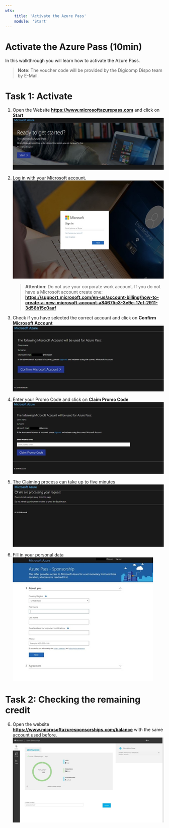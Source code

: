 ```yaml
---
wts:
    title: 'Activate the Azure Pass'   
    module: 'Start'
---
```

# Activate the Azure Pass (10min)

In this walkthrough you will learn how to activate the Azure Pass. 

>**Note**: The voucher code will be provided by the Digicomp Dispo team by E-Mail. 


# Task 1: Activate 
1. Open the Website **https://www.microsoftazurepass.com** and click on **Start**
   ![Screenshot AzurePAss](../images/M00-azurepass1.jpg)

2. Log in with your Microsoft account. 
    ![Screenshot AzurePass Login](../images/M00-azurepass2.jpg)

    >**Attention**: Do not use your corporate work account. If you do not have a Microsoft account create one: **https://support.microsoft.com/en-us/account-billing/how-to-create-a-new-microsoft-account-a84675c3-3e9e-17cf-2911-3d56b15c0aaf**

3. Check if you have selected the correct account and click on **Confirm Microsoft Account**
   ![Screenshot AzurePass Login](../images/M00-azurepass3.jpg)

4. Enter your Promo Code and click on **Claim Promo Code**
   ![Screenshot AzurePass Login](../images/M00-azurepass4.jpg)

5. The Claiming process can take up to five minutes
   ![Screenshot AzurePass Login](../images/M00-azurepass5.jpg)

6. Fill in your personal data
   ![Screenshot AzurePass Login](../images/M00-azurepass6.jpg)

# Task 2: Checking the remaining credit
6. Open the website **https://www.microsoftazuresponsorships.com/balance** with the same account used before. 
   ![Screenshot AzurePass Login](../images/M00-azurepass7.png)